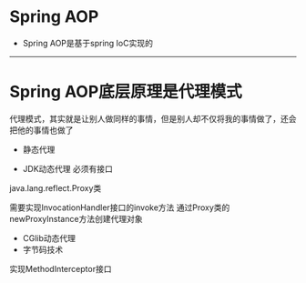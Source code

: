 # Spring AOP


- Spring AOP是基于spring IoC实现的


---
# Spring AOP底层原理是代理模式
代理模式，其实就是让别人做同样的事情，但是别人却不仅将我的事情做了，还会把他的事情也做了


- 静态代理




- JDK动态代理
必须有接口


java.lang.reflect.Proxy类

需要实现InvocationHandler接口的invoke方法
通过Proxy类的newProxyInstance方法创建代理对象

- CGlib动态代理
- 字节码技术

实现MethodInterceptor接口